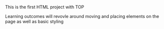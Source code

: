 This is the first HTML project with TOP

Learning outcomes will revovle around moving and placing elements on the page as well as basic styling
